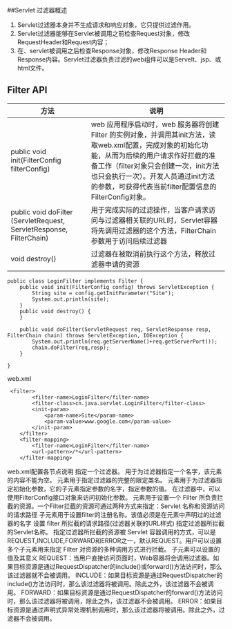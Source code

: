
##Servlet 过滤器概述
1. Servlet过滤器本身并不生成请求和响应对象，它只提供过滤作用。
2. Servlet过滤器能够在Servlet被调用之前检查Request对象，修改RequestHeader和Request内容；
3. 在、servlet被调用之后检查Response对象，修改Response Header和Response内容。Servlet过滤器负责过滤的web组件可以是Servelt、jsp、或html文件。
## Filter API
|方法|说明|
|---|---|
|public void init(FilterConfig filterConfig)|web 应用程序启动时，web 服务器将创建Filter 的实例对象，并调用其init方法，读取web.xml配置，完成对象的初始化功能，从而为后续的用户请求作好拦截的准备工作（filter对象只会创建一次，init方法也只会执行一次）。开发人员通过init方法的参数，可获得代表当前filter配置信息的FilterConfig对象。|
|public void doFilter (ServletRequest, ServletResponse, FilterChain)|用于完成实际的过滤操作，当客户请求访问与过滤器相关联的URL时，Servlet容器将先调用过滤器的这个方法，FilterChain参数用于访问后续过滤器|
|void  destroy()|过滤器在被取消前执行这个方法，释放过滤器申请的资源|
```
public class LoginFilter implements Filter {
    public void init(FilterConfig config) throws ServletException {
        String site = config.getInitParameter("Site");
        System.out.println(site);
    }
    public void destroy() {
    }

    public void doFilter(ServletRequest req, ServletResponse resp, FilterChain chain) throws ServletException, IOException {
        System.out.println(req.getServerName()+req.getServerPort());
        chain.doFilter(req,resp);
    }

}

```
web.xml
```
 <filter>
        <filter-name>LoginFilter</filter-name>
        <filter-class>cn.java.servlet.LoginFilter</filter-class>
        <init-param>
            <param-name>Site</param-name>
            <param-value>www.google.com</param-value>
        </init-param>
    </filter>
    <filter-mapping>
        <filter-name>LoginFilter</filter-name>
        <url-pattern>/*</url-pattern>
    </filter-mapping>
```
web.xml配置各节点说明
<filter>指定一个过滤器。
<filter-name>用于为过滤器指定一个名字，该元素的内容不能为空。
<filter-class>元素用于指定过滤器的完整的限定类名。
<init-param>元素用于为过滤器指定初始化参数，它的子元素<param-name>指定参数的名字，<param-value>指定参数的值。
在过滤器中，可以使用FilterConfig接口对象来访问初始化参数。
<filter-mapping>元素用于设置一个 Filter 所负责拦截的资源。一个Filter拦截的资源可通过两种方式来指定：Servlet 名称和资源访问的请求路径
<filter-name>子元素用于设置filter的注册名称。该值必须是在<filter>元素中声明过的过滤器的名字
<url-pattern>设置 filter 所拦截的请求路径(过滤器关联的URL样式)
<servlet-name>指定过滤器所拦截的Servlet名称。
<dispatcher>指定过滤器所拦截的资源被 Servlet 容器调用的方式，可以是REQUEST,INCLUDE,FORWARD和ERROR之一，默认REQUEST。用户可以设置多个<dispatcher>子元素用来指定 Filter 对资源的多种调用方式进行拦截。
<dispatcher>子元素可以设置的值及其意义
REQUEST：当用户直接访问页面时，Web容器将会调用过滤器。如果目标资源是通过RequestDispatcher的include()或forward()方法访问时，那么该过滤器就不会被调用。
INCLUDE：如果目标资源是通过RequestDispatcher的include()方法访问时，那么该过滤器将被调用。除此之外，该过滤器不会被调用。
FORWARD：如果目标资源是通过RequestDispatcher的forward()方法访问时，那么该过滤器将被调用，除此之外，该过滤器不会被调用。
ERROR：如果目标资源是通过声明式异常处理机制调用时，那么该过滤器将被调用。除此之外，过滤器不会被调用。
